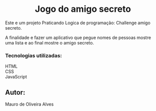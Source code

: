 <h1 align="center"> Jogo do amigo secreto </h1>
<p> Este e um projeto Praticando Logica de programação: Challenge amigo secreto. </p>
<p> A finalidade e fazer um aplicativo que pegue nomes de pessoas mostre uma lista e ao final mostre o amigo secreto. </p>
<h3> Tecnologias utilizadas: </h3>
<p> HTML<br> CSS<br>JavaScript </p>
<h2> Autor: </h2>
<p>Mauro de Oliveira Alves </p>
